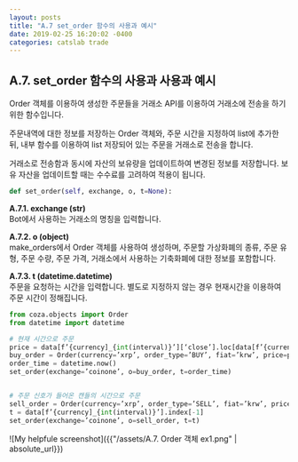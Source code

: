 ```yaml
---
layout: posts
title: "A.7 set_order 함수의 사용과 예시"
date: 2019-02-25 16:20:02 -0400
categories: catslab trade
---
```


## A.7. set_order 함수의 사용과 사용과 예시

Order 객체를 이용하여 생성한 주문들을 거래소 API를 이용하여 거래소에 전송을 하기 위한 함수입니다. 

주문내역에 대한 정보를 저장하는 Order 객체와, 주문 시간을 지정하여 list에 추가한 뒤, 내부 함수를 이용하여 list 저장되어 있는 주문을 거래소로 전송을 합니다. 

거래소로 전송함과 동시에 자산의 보유량을 업데이트하여 변경된 정보를 저장합니다. 보유 자산을 업데이트할 때는 수수료를 고려하여 적용이 됩니다.

```python
def set_order(self, exchange, o, t=None):
```

__A.7.1. exchange (str)__  
Bot에서 사용하는 거래소의 명칭을 입력합니다.


__A.7.2. o (object)__  
make_orders에서 Order 객체를 사용하여 생성하며, 주문할 가상화폐의 종류, 주문 유형, 주문 수량, 주문 가격, 거래소에서 사용하는 기축화폐에 대한 정보를 포함합니다.


__A.7.3. t (datetime.datetime)__  
주문을 요청하는 시간을 입력합니다. 별도로 지정하지 않는 경우 현재시간을 이용하여 주문 시간이 정해집니다.

```python
from coza.objects import Order
from datetime import datetime

# 현재 시간으로 주문
price = data[f’{currency]_{int(interval)}’][‘close’].loc[data[f’{currency]_{int(interval)}’].index[-1]]
buy_order = Order(currency=’xrp’, order_type=’BUY’, fiat=’krw’, price=price, quantity=1.2345)
order_time = datetime.now()
set_order(exchange=’coinone’, o=buy_order, t=order_time)


# 주문 신호가 들어온 캔들의 시간으로 주문
sell_order = Order(currency=’xrp’, order_type=’SELL’, fiat=’krw’, price=342, quantity=5.4321)
t = data[f’{currency]_{int(interval)}’].index[-1]
set_order(exchange=’coinone’, o=sell_order, t=t)
```

![My helpfule screenshot]({{"/assets/A.7. Order 객체 ex1.png" | absolute_url}})
